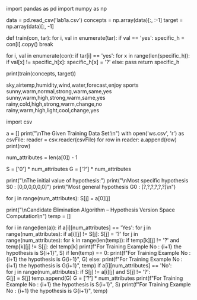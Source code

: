 import pandas as pd 
import numpy as np 

data = pd.read_csv('lab1a.csv') 
concepts = np.array(data)[:, :-1] 
target = np.array(data)[:, -1] 

def train(con, tar): 
    for i, val in enumerate(tar): 
        if val == 'yes': 
            specific_h = con[i].copy() 
            break 

   for i, val in enumerate(con): 
        if tar[i] == 'yes': 
            for x in range(len(specific_h)): 
                if val[x] != specific_h[x]: 
                    specific_h[x] = '?' 
                else: 
                    pass 
    return specific_h 

print(train(concepts, target))


sky,airtemp,humidity,wind,water,forecast,enjoy sports 
sunny,warm,normal,strong,warm,same,yes 
sunny,warm,high,strong,warm,same,yes 
rainy,cold,high,strong,warm,change,no 
rainy,warm,high,light,cool,change,yes


import csv 

a = [] 
print("\nThe Given Training Data Set:\n") 
with open('ws.csv', 'r') as csvFile: 
    reader = csv.reader(csvFile) 
    for row in reader: 
        a.append(row) 
        print(row) 

num_attributes = len(a[0]) - 1  

S = ['0'] * num_attributes 
G = ['?'] * num_attributes 

print("\nThe initial value of hypothesis:") 
print("\nMost specific hypothesis S0 : [0,0,0,0,0,0]") 
print("Most general hypothesis G0 : [?,?,?,?,?,?]\n") 

for j in range(num_attributes): 
    S[j] = a[0][j] 

print("\nCandidate Elimination Algorithm – Hypothesis Version Space Computation\n") 
temp = [] 

for i in range(len(a)): 
    if a[i][num_attributes] == 'Yes': 
        for j in range(num_attributes): 
            if a[i][j] != S[j]: 
                S[j] = '?' 
        for j in range(num_attributes): 
            for k in range(len(temp)): 
                if temp[k][j] != '?' and temp[k][j] != S[j]: 
                    del temp[k] 
        print(f"For Training Example No : {i+1} the hypothesis is S{i+1}", S) 
        if len(temp) == 0: 
            print(f"For Training Example No : {i+1} the hypothesis is G{i+1}", G) 
        else: 
            print(f"For Training Example No : {i+1} the hypothesis is G{i+1}", temp) 
    if a[i][num_attributes] == 'No':  
        for j in range(num_attributes): 
            if S[j] != a[i][j] and S[j] != '?':  
                G[j] = S[j] 
        temp.append(G) 
        G = ['?'] * num_attributes 
        print(f"For Training Example No : {i+1} the hypothesis is S{i+1}", S) 
        print(f"For Training Example No : {i+1} the hypothesis is G{i+1}", temp)
